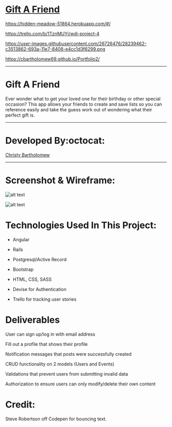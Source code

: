 # [Gift A Friend](https://github.com/cbartholomew69/Gift_A_Friend)
  
  https://hidden-meadow-51864.herokuapp.com/#/
  
  https://trello.com/b/1TznMUYj/wdi-project-4
  
  https://user-images.githubusercontent.com/26726476/28239462-c3513862-693a-11e7-8408-e4cc1d3f6299.png
  
   https://cbartholomew69.github.io/Portfolio2/
  
___ 

# Gift A Friend 

 Ever wonder what to get your loved one for their birthday or other special occasion?
 This app allows your friends to create and save lists so you can reference easily and take the guess work out of wondering     what their perfect gift is. 
___

# Developed By:octocat:
[Christy Bartholomew](https://github.com/cbartholomew69)

___

# Screenshot & Wireframe:

![alt text](https://user-images.githubusercontent.com/26726476/28239462-c3513862-693a-11e7-8408-e4cc1d3f6299.png)

![alt text](https://user-images.githubusercontent.com/26726476/28239563-12c34802-693d-11e7-8e82-ba2aeaee9394.JPG)

# Technologies Used In This Project:

* Angular

* Rails

* Postgresql/Active Record

* Bootstrap

* HTML, CSS, SASS

* Devise for Authentication

* Trello for tracking user stories

# Deliverables

User can sign up/log in with email address

Fill out a profile that shows their profile

Notification messages that posts were successfully created

CRUD functionality on 2 models (Users and Events)

Validations that prevent users from submitting invalid data 

Authorization to ensure users can only modify/delete their own content

# Credit:
Steve Robertson off Codepen for bouncing text.
